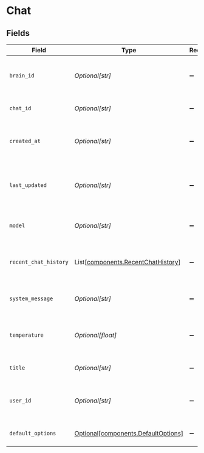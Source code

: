 # Chat


## Fields

| Field                                                                              | Type                                                                               | Required                                                                           | Description                                                                        |
| ---------------------------------------------------------------------------------- | ---------------------------------------------------------------------------------- | ---------------------------------------------------------------------------------- | ---------------------------------------------------------------------------------- |
| `brain_id`                                                                         | *Optional[str]*                                                                    | :heavy_minus_sign:                                                                 | The ID of the brain associated with the chat                                       |
| `chat_id`                                                                          | *Optional[str]*                                                                    | :heavy_minus_sign:                                                                 | The unique identifier of the chat                                                  |
| `created_at`                                                                       | *Optional[str]*                                                                    | :heavy_minus_sign:                                                                 | The timestamp when the chat was created                                            |
| `last_updated`                                                                     | *Optional[str]*                                                                    | :heavy_minus_sign:                                                                 | The timestamp when the chat was last updated                                       |
| `model`                                                                            | *Optional[str]*                                                                    | :heavy_minus_sign:                                                                 | The name of the model used for the chat                                            |
| `recent_chat_history`                                                              | List[[components.RecentChatHistory](../../models/components/recentchathistory.md)] | :heavy_minus_sign:                                                                 | The metadata related to the chat interactions                                      |
| `system_message`                                                                   | *Optional[str]*                                                                    | :heavy_minus_sign:                                                                 | The system message or prompt for the chat                                          |
| `temperature`                                                                      | *Optional[float]*                                                                  | :heavy_minus_sign:                                                                 | The temperature value used for the model                                           |
| `title`                                                                            | *Optional[str]*                                                                    | :heavy_minus_sign:                                                                 | The title or name of the chat                                                      |
| `user_id`                                                                          | *Optional[str]*                                                                    | :heavy_minus_sign:                                                                 | The ID of the user associated with the chat                                        |
| `default_options`                                                                  | [Optional[components.DefaultOptions]](../../models/components/defaultoptions.md)   | :heavy_minus_sign:                                                                 | The default options for the chat                                                   |